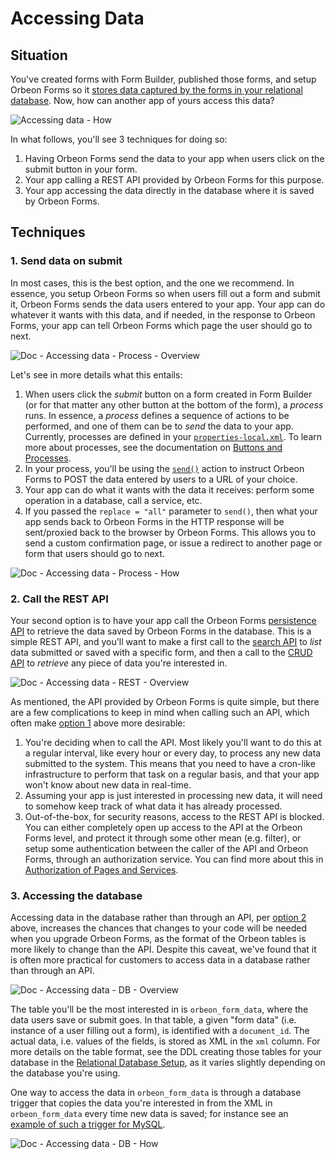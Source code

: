 # Accessing Data

<!-- toc -->

## Situation

You've created forms with Form Builder, published those forms, and setup Orbeon Forms so it [stores data captured by the forms in your relational database](../form-runner/persistence/relational-db.md). Now, how can another app of yours access this data?

![Accessing data - How](https://orbeon.mybalsamiq.com/mockups/3495508.png?key=409bf6fda74861c325ab1cbb3f99d1ac269a20b6)

In what follows, you'll see  3 techniques for doing so:

1. Having Orbeon Forms send the data to your app when users click on the submit button in your form.
2. Your app calling a REST API provided by Orbeon Forms for this purpose.
3. Your app accessing the data directly in the database where it is saved by Orbeon Forms.

## Techniques

### 1. Send data on submit

In most cases, this is the best option, and the one we recommend. In essence, you setup Orbeon Forms so when users fill out a form and submit it, Orbeon Forms sends the data users entered to your app. Your app can do whatever it wants with this data, and if needed, in the response to Orbeon Forms, your app can tell Orbeon Forms which page the user should go to next.

![Doc - Accessing data - Process - Overview](https://orbeon.mybalsamiq.com/mockups/3496362.png?key=0de5fdf28d9bff939a0bef381754c6bf57a271a7)

Let's see in more details what this entails:

1. When users click the *submit* button on a form created in Form Builder (or for that matter any other button at the bottom of the form), a *process* runs. In essence, a *process* defines a sequence of actions to be performed, and one of them can be to *send* the data to your app. Currently, processes are defined in your [`properties-local.xml`](../../configuration/properties/README.md). To learn more about processes, see the documentation on [Buttons and Processes](../form-runner/advanced/buttons-and-processes/README.md).
2. In your process, you'll be using the [`send()`](../form-runner/advanced/buttons-and-processes/README.md#send) action to instruct Orbeon Forms to POST the data entered by users to a URL of your choice.
3. Your app can do what it wants with the data it receives: perform some operation in a database, call a service, etc.
4. If you passed the `replace = "all"` parameter to `send()`, then what your app sends back to Orbeon Forms in the HTTP response will be sent/proxied back to the browser by Orbeon Forms. This allows you to send a custom confirmation page, or issue a redirect to another page or form that users should go to next.

![Doc - Accessing data - Process - How](https://orbeon.mybalsamiq.com/mockups/3496409.png?key=8c133721c5ab53800f4a0ba422730f4f020dd695)

### 2. Call the REST API

Your second option is to have your app call the Orbeon Forms [persistence API](../form-runner/api/persistence/README.md) to retrieve the data saved by Orbeon Forms in the database. This is a simple REST API, and you'll want to make a first call to the [search API](../form-runner/api/persistence/search.md) to *list* data submitted or saved with a specific form, and then a call to the [CRUD API](../form-runner/api/persistence/crud.md) to *retrieve* any piece of data you're interested in.

![Doc - Accessing data - REST - Overview](https://orbeon.mybalsamiq.com/mockups/3496368.png?key=74ab13a5b0003ab944d0242d8f70f51c6293ce35)

As mentioned, the API provided by Orbeon Forms is quite simple, but there are a few complications to keep in mind when calling such an API, which often make [option 1](#1-send-data-on-submit) above more desirable:

1. You're deciding when to call the API. Most likely you'll want to do this at a regular interval, like every hour or every day, to process any new data submitted to the system. This means that you need to have a cron-like infrastructure to perform that task on a regular basis, and that your app won't know about new data in real-time.
2. Assuming your app is just interested in processing new data, it will need to somehow keep track of what data it has already processed.
3. Out-of-the-box, for security reasons, access to the REST API is blocked. You can either completely open up access to the API at the Orbeon Forms level, and protect it through some other mean (e.g. filter), or setup some authentication between the caller of the API and Orbeon Forms, through an authorization service. You can find more about this in [Authorization of Pages and Services](../../xml-platform/controller/authorization-of-pages-and-services.md).

### 3. Accessing the database

Accessing data in the database rather than through an API, per [option 2](#2-call-the-rest-api) above, increases the chances that changes to your code will be needed when you upgrade Orbeon Forms, as the format of the Orbeon tables is more likely to change than the API. Despite this caveat, we've found that it is often more practical for customers to access data in a database rather than through an API.

![Doc - Accessing data - DB - Overview](https://orbeon.mybalsamiq.com/mockups/3496415.png?key=78c6cf5202454498bc2560e8ea8bc7e593e5fce1)

The table you'll be the most interested in is `orbeon_form_data`, where the data users save or submit goes. In that table, a given "form data" (i.e. instance of a user filling out a form), is identified with a `document_id`. The actual data, i.e. values of the fields, is stored as XML in the `xml` column. For more details on the table format, see the DDL creating those tables for your database in the [Relational Database Setup](../form-runner/persistence/relational-db.md), as it varies slightly depending on the database you're using.

One way to access the data in `orbeon_form_data` is through a database trigger that copies the data you're interested in from the XML in `orbeon_form_data` every time new data is saved; for instance see an [example of such a trigger for MySQL](../form-runner/persistence/relational-db.md).

![Doc - Accessing data - DB - How](https://orbeon.mybalsamiq.com/mockups/3496425.png?key=1865cc9145143beea62ed382102edddf24de1b03)

